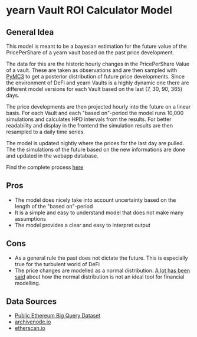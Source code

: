 # yearn Vault ROI Calculator Model

## General Idea
This model is meant to be a bayesian estimation for the future value of the PricePerShare of a yearn vault 
based on the past price development.

The data for this are the historic hourly changes in the PricePerShare Value of a vault. These are taken as 
observations and are then sampled with [PyMC3](https://docs.pymc.io/) to get a posterior distribution of
future price developments.
Since the environment of DeFi and yearn Vaults is a highly dynamic one there are different model versions for
each Vault based on the last (7, 30, 90, 365) days.

The price developments are then projected hourly into the future on a linear basis.
For each Vault and each "based on"-period the model runs 10,000 simulations and calculates HPD intervals
from the results. For better readability and display in the frontend the simulation results 
are then resampled to a daily time series.

The model is updated nightly where the prices for the last day are pulled. The the simulations of the future
based on the new informations are done and updated in the webapp database.
 
Find the complete process [here](model/job/tasks/create_model.py)

## Pros
* The model does nicely take into account uncertainty based on the length of the "based on"-period
* It is a simple and easy to understand model that does not make many assumptions 
* The model provides a clear and easy to interpret output

## Cons
* As a general rule the past does not dictate the future. This is especially true for the turbulent world of DeFi
* The price changes are modelled as a normal distribution. 
[A lot has been said](https://en.wikipedia.org/wiki/Black_swan_theory) about how the normal distribution is not an ideal tool for financial modelling.
 
## Data Sources
* [Public Ethereum Big Query Dataset](https://github.com/blockchain-etl/ethereum-etl)
* [archivenode.io](https://archivenode.io/)
* [etherscan.io](https://etherscan.io/)
